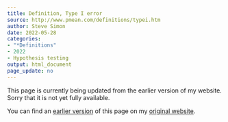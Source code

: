 ```yaml
---
title: Definition, Type I error
source: http://www.pmean.com/definitions/typei.htm
author: Steve Simon
date: 2022-05-28
categories:
- "*Definitions"
- 2022
- Hypothesis testing
output: html_document
page_update: no
---
```


This page is currently being updated from the earlier version of my website. Sorry that it is not yet fully available.

<!---More--->

You can find an [earlier version][sim3] of this page on my [original website][sim2].

[sim3]: http://www.pmean.com/definitions/typei.htm
[sim2]: http://www.pmean.com/original_site.html
